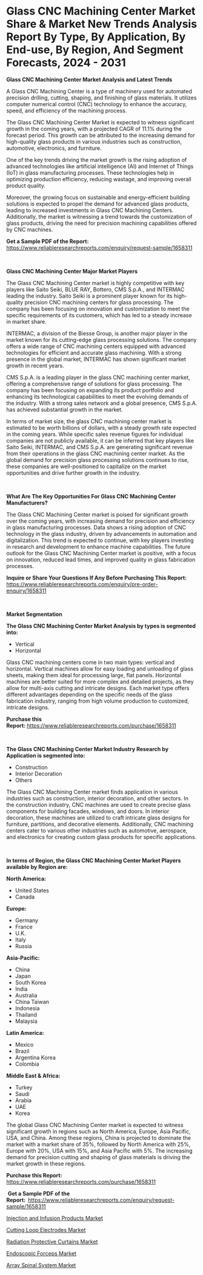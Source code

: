 <p><h1>Glass CNC Machining Center Market Share & Market New Trends Analysis Report By Type, By Application, By End-use, By Region, And Segment Forecasts, 2024 - 2031</h1></p><p><strong>Glass CNC Machining Center Market Analysis and Latest Trends</strong></p>
<p><p>A Glass CNC Machining Center is a type of machinery used for automated precision drilling, cutting, shaping, and finishing of glass materials. It utilizes computer numerical control (CNC) technology to enhance the accuracy, speed, and efficiency of the machining process.</p><p>The Glass CNC Machining Center Market is expected to witness significant growth in the coming years, with a projected CAGR of 11.1% during the forecast period. This growth can be attributed to the increasing demand for high-quality glass products in various industries such as construction, automotive, electronics, and furniture.</p><p>One of the key trends driving the market growth is the rising adoption of advanced technologies like artificial intelligence (AI) and Internet of Things (IoT) in glass manufacturing processes. These technologies help in optimizing production efficiency, reducing wastage, and improving overall product quality.</p><p>Moreover, the growing focus on sustainable and energy-efficient building solutions is expected to propel the demand for advanced glass products, leading to increased investments in Glass CNC Machining Centers. Additionally, the market is witnessing a trend towards the customization of glass products, driving the need for precision machining capabilities offered by CNC machines.</p></p>
<p><strong>Get a Sample PDF of the Report:&nbsp;</strong> <a href="https://www.reliableresearchreports.com/enquiry/request-sample/1658311">https://www.reliableresearchreports.com/enquiry/request-sample/1658311</a></p>
<p>&nbsp;</p>
<p><strong>Glass CNC Machining Center Major Market Players</strong></p>
<p><p>The Glass CNC Machining Center market is highly competitive with key players like Saito Seiki, BLUE RAY, Bottero, CMS S.p.A., and INTERMAC leading the industry. Saito Seiki is a prominent player known for its high-quality precision CNC machining centers for glass processing. The company has been focusing on innovation and customization to meet the specific requirements of its customers, which has led to a steady increase in market share.</p><p>INTERMAC, a division of the Biesse Group, is another major player in the market known for its cutting-edge glass processing solutions. The company offers a wide range of CNC machining centers equipped with advanced technologies for efficient and accurate glass machining. With a strong presence in the global market, INTERMAC has shown significant market growth in recent years.</p><p>CMS S.p.A. is a leading player in the glass CNC machining center market, offering a comprehensive range of solutions for glass processing. The company has been focusing on expanding its product portfolio and enhancing its technological capabilities to meet the evolving demands of the industry. With a strong sales network and a global presence, CMS S.p.A. has achieved substantial growth in the market.</p><p>In terms of market size, the glass CNC machining center market is estimated to be worth billions of dollars, with a steady growth rate expected in the coming years. While specific sales revenue figures for individual companies are not publicly available, it can be inferred that key players like Saito Seiki, INTERMAC, and CMS S.p.A. are generating significant revenue from their operations in the glass CNC machining center market. As the global demand for precision glass processing solutions continues to rise, these companies are well-positioned to capitalize on the market opportunities and drive further growth in the industry.</p></p>
<p>&nbsp;</p>
<p><strong>What Are The Key Opportunities For Glass CNC Machining Center Manufacturers?</strong></p>
<p><p>The Glass CNC Machining Center market is poised for significant growth over the coming years, with increasing demand for precision and efficiency in glass manufacturing processes. Data shows a rising adoption of CNC technology in the glass industry, driven by advancements in automation and digitalization. This trend is expected to continue, with key players investing in research and development to enhance machine capabilities. The future outlook for the Glass CNC Machining Center market is positive, with a focus on innovation, reduced lead times, and improved quality in glass fabrication processes.</p></p>
<p><strong>Inquire or Share Your Questions If Any Before Purchasing This Report:</strong> <a href="https://www.reliableresearchreports.com/enquiry/pre-order-enquiry/1658311">https://www.reliableresearchreports.com/enquiry/pre-order-enquiry/1658311</a></p>
<p>&nbsp;</p>
<p><strong>Market Segmentation</strong></p>
<p><strong>The Glass CNC Machining Center Market Analysis by types is segmented into:</strong></p>
<p><ul><li>Vertical</li><li>Horizontal</li></ul></p>
<p><p>Glass CNC machining centers come in two main types: vertical and horizontal. Vertical machines allow for easy loading and unloading of glass sheets, making them ideal for processing large, flat panels. Horizontal machines are better suited for more complex and detailed projects, as they allow for multi-axis cutting and intricate designs. Each market type offers different advantages depending on the specific needs of the glass fabrication industry, ranging from high volume production to customized, intricate designs.</p></p>
<p><strong>Purchase this Report:&nbsp;</strong><a href="https://www.reliableresearchreports.com/purchase/1658311">https://www.reliableresearchreports.com/purchase/1658311</a></p>
<p>&nbsp;</p>
<p><strong>The Glass CNC Machining Center Market Industry Research by Application is segmented into:</strong></p>
<p><ul><li>Construction</li><li>Interior Decoration</li><li>Others</li></ul></p>
<p><p>The Glass CNC Machining Center market finds application in various industries such as construction, interior decoration, and other sectors. In the construction industry, CNC machines are used to create precise glass components for building facades, windows, and doors. In interior decoration, these machines are utilized to craft intricate glass designs for furniture, partitions, and decorative elements. Additionally, CNC machining centers cater to various other industries such as automotive, aerospace, and electronics for creating custom glass products for specific applications.</p></p>
<p>&nbsp;</p>
<p><strong>In terms of Region, the Glass CNC Machining Center Market Players available by Region are:</strong></p>
<p>
    <p> <strong> North America: </strong>
        <ul>
            <li>United States</li>
            <li>Canada</li>
        </ul>
        </p> 
    <p> <strong> Europe: </strong>
        <ul>
            <li>Germany</li>
            <li>France</li>
            <li>U.K.</li>
            <li>Italy</li>
            <li>Russia</li>
        </ul>
        </p> 
    <p> <strong> Asia-Pacific: </strong>
        <ul>
            <li>China</li>
            <li>Japan</li>
            <li>South Korea</li>
            <li>India</li>
            <li>Australia</li>
            <li>China Taiwan</li>
            <li>Indonesia</li>
            <li>Thailand</li>
            <li>Malaysia</li>
        </ul>
        </p> 
    <p> <strong> Latin America: </strong>
        <ul>
            <li>Mexico</li>
            <li>Brazil</li>
            <li>Argentina Korea</li>
            <li>Colombia</li>
        </ul>
        </p> 
    <p> <strong> Middle East & Africa: </strong>
        <ul>
            <li>Turkey</li>
            <li>Saudi</li>
            <li>Arabia</li>
            <li>UAE</li>
            <li>Korea</li>
        </ul>
    </p>
    </p>
<p><p>The global Glass CNC Machining Center market is expected to witness significant growth in regions such as North America, Europe, Asia Pacific, USA, and China. Among these regions, China is projected to dominate the market with a market share of 35%, followed by North America with 25%, Europe with 20%, USA with 15%, and Asia Pacific with 5%. The increasing demand for precision cutting and shaping of glass materials is driving the market growth in these regions.</p></p>
<p><strong>Purchase this Report: </strong><a href="https://www.reliableresearchreports.com/purchase/1658311">https://www.reliableresearchreports.com/purchase/1658311</a></p>
<p>&nbsp;<strong>Get a Sample PDF of the Report:&nbsp;&nbsp;</strong><a href="https://www.reliableresearchreports.com/enquiry/request-sample/1658311">https://www.reliableresearchreports.com/enquiry/request-sample/1658311</a></p>
<p><strong></strong></p>
<p><p><a href="https://medium.com/p/c029b74c6a8b/edit">Injection and Infusion Products Market</a></p><p><a href="https://medium.com/p/0b9918bd63bd/edit">Cutting Loop Electrodes Market</a></p><p><a href="https://medium.com/p/ad651e4f3242/edit">Radiation Protective Curtains Market</a></p><p><a href="https://medium.com/p/4180e75ef81a/edit">Endoscopic Forceps Market</a></p><p><a href="https://medium.com/p/b09a5c20fba0/edit">Array Spinal System Market</a></p></p>
